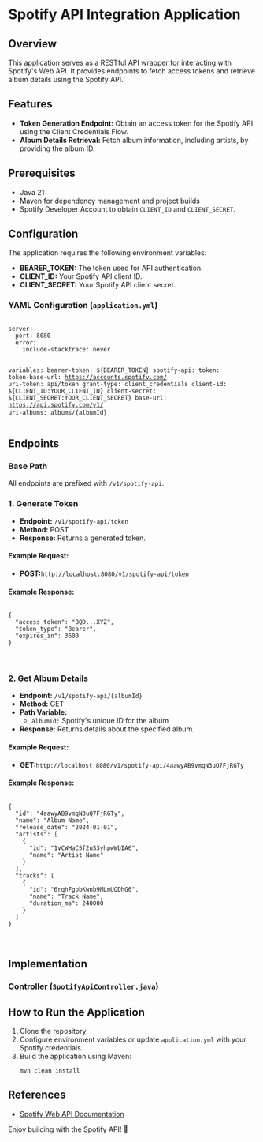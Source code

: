 <h1>Spotify API Integration Application</h1>
    
   <h2>Overview</h2>
   <p>
        This application serves as a RESTful API wrapper for interacting with Spotify's Web API. 
        It provides endpoints to fetch access tokens and retrieve album details using the Spotify API.
    </p>
    
   <h2>Features</h2>
    <ul>
        <li><strong>Token Generation Endpoint:</strong> Obtain an access token for the Spotify API using the Client Credentials Flow.</li>
        <li><strong>Album Details Retrieval:</strong> Fetch album information, including artists, by providing the album ID.</li>
    </ul>
    
   <h2>Prerequisites</h2>
    <ul>
        <li>Java 21</li>
        <li>Maven for dependency management and project builds</li>
        <li>Spotify Developer Account to obtain <code>CLIENT_ID</code> and <code>CLIENT_SECRET</code>.</li>
    </ul>
    
   <h2>Configuration</h2>
    <p>The application requires the following environment variables:</p>
    <ul>
        <li><strong>BEARER_TOKEN:</strong> The token used for API authentication.</li>
        <li><strong>CLIENT_ID:</strong> Your Spotify API client ID.</li>
        <li><strong>CLIENT_SECRET:</strong> Your Spotify API client secret.</li>
    </ul>
    
   <h3>YAML Configuration (<code>application.yml</code>)</h3>
    <pre>
<code>
server:
  port: 8080
  error:
    include-stacktrace: never

variables:
  bearer-token: ${BEARER_TOKEN}
spotify-api:
  token:
    token-base-url: https://accounts.spotify.com/
    uri-token: api/token
    grant-type: client_credentials
    client-id: ${CLIENT_ID:YOUR_CLIENT_ID}
    client-secret: ${CLIENT_SECRET:YOUR_CLIENT_SECRET}
  base-url: https://api.spotify.com/v1/
  uri-albums: albums/{albumId}
</code>
    </pre>
    
   <h2>Endpoints</h2>
    
   <h3>Base Path</h3>
    <p>All endpoints are prefixed with <code>/v1/spotify-api</code>.</p>
    
   <h3>1. Generate Token</h3>
   <ul>
        <li><strong>Endpoint:</strong> <code>/v1/spotify-api/token</code></li>
        <li><strong>Method:</strong> POST</li>
        <li><strong>Response:</strong> Returns a generated token.</li>
    </ul>
        <h4>Example Request:</h4>
    <ul>
        <li><strong>POST:</strong><code>http://localhost:8080/v1/spotify-api/token</code></li>
    </ul>
    <h4>Example Response:</h4>
    <pre>
<code>
{
  "access_token": "BQD...XYZ",
  "token_type": "Bearer",
  "expires_in": 3600
}
</code>
    </pre>
    
  <h3>2. Get Album Details</h3>
    <ul>
        <li><strong>Endpoint:</strong> <code>/v1/spotify-api/{albumId}</code></li>
        <li><strong>Method:</strong> GET</li>
        <li><strong>Path Variable:</strong> 
            <ul>
                <li><code>albumId:</code> Spotify's unique ID for the album</li>
            </ul>
        </li>
        <li><strong>Response:</strong> Returns details about the specified album.</li>
    </ul>
    <h4>Example Request:</h4>
    <ul>
        <li><strong>GET:</strong><code>http://localhost:8080/v1/spotify-api/4aawyAB9vmqN3uQ7FjRGTy</code></li>
    </ul>
    <h4>Example Response:</h4>
    <pre>
<code>
{
  "id": "4aawyAB9vmqN3uQ7FjRGTy",
  "name": "Album Name",
  "release_date": "2024-01-01",
  "artists": [
    {
      "id": "1vCWHaC5f2uS3yhpwWbIA6",
      "name": "Artist Name"
    }
  ],
  "tracks": [
    {
      "id": "6rqhFgbbKwnb9MLmUQDhG6",
      "name": "Track Name",
      "duration_ms": 240000
    }
  ]
}
</code>
    </pre>
    
  <h2>Implementation</h2>
  <h3>Controller (<code>SpotifyApiController.java</code>)</h3>
      
   <h2>How to Run the Application</h2>
   <ol>
        <li>Clone the repository.</li>
        <li>Configure environment variables or update <code>application.yml</code> with your Spotify credentials.</li>
        <li>Build the application using Maven:
            <pre><code>mvn clean install</code></pre>
        </li>
    </ol>
    
   <h2>References</h2>
    <ul>
        <li><a href="https://developer.spotify.com/documentation/web-api" target="_blank">Spotify Web API Documentation</a></li>
    </ul>

   <p>Enjoy building with the Spotify API! 🎵</p>
